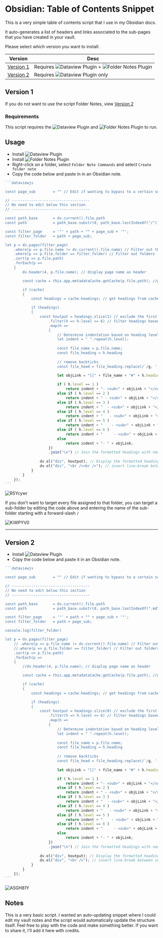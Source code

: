 # Obsidian: Table of Contents Snippet
This is a very simple table of contents script that I use in my Obsidian docs.

It auto-generates a list of headers and links associated to the sub-pages that you have created in your vault.

Please select which version you want to install:

| Version | Desc |
| --- | --- |
| [Version 1](#version-1) | Requires ![Dataview Plugin](https://github.com/blacksmithgu/obsidian-dataview) + ![Folder Notes Plugin](https://github.com/xpgo/obsidian-folder-note-plugin) |
| [Version 2](#version-2) | Requires ![Dataview Plugin](https://github.com/blacksmithgu/obsidian-dataview) only |

## Version 1
If you do not want to use the script Folder Notes, view [Version 2](#version-2)

### Requirements
This script requires the ![Dataview Plugin](https://github.com/blacksmithgu/obsidian-dataview) and ![Folder Notes Plugin](https://github.com/xpgo/obsidian-folder-note-plugin) to run.

## Usage
- Install ![Dataview Plugin](https://github.com/blacksmithgu/obsidian-dataview)
- Install ![Folder Notes Plugin](https://github.com/xpgo/obsidian-folder-note-plugin)
- Right-click on a folder, select `Folder Note Commands` and select `Create folder note`
- Copy the code below and paste in in an Obsidian note.

````javascript
```dataviewjs

const page_sub        = "" // Edit if wanting to bypass to a certain subpage

// ------------------------------------
// No need to edit below this section
// ------------------------------------

const path_base       = dv.current().file.path
const path            = path_base.substr(0, path_base.lastIndexOf("/"));

const filter_page     = '"' + path + "" + page_sub + '"';
const filter_folder   = path + page_sub;

let p = dv.pages(filter_page)
    .where(p => p.file.name != dv.current().file.name) // Filter out the current page
    .where(p => p.file.folder == filter_folder) // Filter out folders
    .sort(p => p.file.path)
    .forEach(p =>
    {
        dv.header(4, p.file.name); // display page name as header

        const cache = this.app.metadataCache.getCache(p.file.path); //get metadata cache for the page

        if (cache)
        {
            const headings = cache.headings; // get headings from cache

            if (headings)
            {
                const houtput = headings.slice(1) // exclude the first heading
                    .filter(h => h.level <= 6) // filter headings based on level
                    .map(h =>
                    {
                        // Determine indentation based on heading level
                        let indent = " ".repeat(h.level);
                        
                        const file_name = p.file.name;
                        const file_heading = h.heading
                        
                        // remove backticks
                        const file_head = file_heading.replace(/`/g, '');
                        
                        let objLink = "[[" + file_name + "#" + h.heading + "|" + file_head + "]]";

                        if ( h.level == 1 )
                            return indent + "- <sub>" + objLink + "</sub>";
                        else if ( h.level == 2 )
                            return indent + " - <sub>" + objLink + "</sub>";
                        else if ( h.level == 3 )
                            return indent + "  - <sub>" + objLink + "</sub>";
                        else if ( h.level == 4 )
                            return indent + "   - <sub>" + objLink + "</sub>";
                        else if ( h.level == 5 )
                            return indent + "    - <sub>" + objLink + "</sub>";
                        else if ( h.level == 6 )
                            return indent + "     - <sub>" + objLink + "</sub>";
                        else
                            return indent + "- " + objLink;
                    })
                    .join("\n") // Join the formatted headings with newlines
                    
                dv.el("div", houtput); // Display the formatted headings as a div
                dv.el("div", "<br /><br />"); // insert line-break between sections
            }
        }
    });
```
````

![R5Ycywr](https://github.com/Aetherinox/obsidian-tableofcontents/assets/118329232/591730dd-605d-4c26-86f2-f4ee675d589e)

If you don't want to target every file assigned to that folder, you can target a sub-folder by editing the code above and entering the name of the sub-folder starting with a forward-slash `/`

![KiWPYV0](https://github.com/Aetherinox/obsidian-tableofcontents/assets/118329232/f38ce5c7-14d5-4f2e-8b8c-f25e2539ac3a)

---

## Version 2

- Install ![Dataview Plugin](https://github.com/blacksmithgu/obsidian-dataview)
- Copy the code below and paste it in an Obsidian note.

````javascript
```dataviewjs

const page_sub        = "" // Edit if wanting to bypass to a certain subpage

// ------------------------------------
// No need to edit below this section
// ------------------------------------

const path_base       = dv.current().file.path
const path            = path_base.substr(0, path_base.lastIndexOf(".md"));

const filter_page     = '"' + path + "" + page_sub + '"';
const filter_folder   = path + page_sub;

console.log(filter_folder)

let p = dv.pages(filter_page)
    // .where(p => p.file.name != dv.current().file.name) // Filter out the current page
    //.where(p => p.file.folder == filter_folder) // Filter out folders
    .sort(p => p.file.path)
    .forEach(p =>
    {
        //dv.header(4, p.file.name); // display page name as header

        const cache = this.app.metadataCache.getCache(p.file.path); //get metadata cache for the page

        if (cache)
        {
            const headings = cache.headings; // get headings from cache

            if (headings)
            {
                const houtput = headings.slice(0) // exclude the first heading
                    .filter(h => h.level <= 6) // filter headings based on level
                    .map(h =>
                    {
                        // Determine indentation based on heading level
                        let indent = " ".repeat(h.level);
                        
                        const file_name = p.file.name;
                        const file_heading = h.heading
                        
                        // remove backticks
                        const file_head = file_heading.replace(/`/g, '');
                        
                        let objLink = "[[" + file_name + "#" + h.heading + "|" + file_head + "]]";

                        if ( h.level == 1 )
                            return indent + "- <sub>" + objLink + "</sub>";
                        else if ( h.level == 2 )
                            return indent + " - <sub>" + objLink + "</sub>";
                        else if ( h.level == 3 )
                            return indent + "  - <sub>" + objLink + "</sub>";
                        else if ( h.level == 4 )
                            return indent + "   - <sub>" + objLink + "</sub>";
                        else if ( h.level == 5 )
                            return indent + "    - <sub>" + objLink + "</sub>";
                        else if ( h.level == 6 )
                            return indent + "     - <sub>" + objLink + "</sub>";
                        else
                            return indent + "- " + objLink;
                    })
                    .join("\n") // Join the formatted headings with newlines
                    
                dv.el("div", houtput); // Display the formatted headings as a div
                dv.el("div", "<br />"); // insert line-break between sections
            }
        }
    });
```
````

![ASGH81Y](https://github.com/Aetherinox/obsidian-tableofcontents/assets/118329232/b0a7278e-9281-4db0-9bca-766a959bfe33)

## Notes
This is a very basic script. I wanted an auto-updating snippet where I could edit my vault notes and the script would automatically update the structure itself. Feel free to play with the code and make something better. If you want to share it, I'll add it here with credits.
